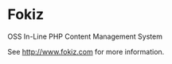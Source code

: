 Fokiz
=====

OSS In-Line PHP Content Management System

See http://www.fokiz.com for more information.